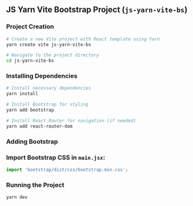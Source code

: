 ## JS Yarn Vite Bootstrap Project (`js-yarn-vite-bs`)
### Project Creation

```sh
# Create a new Vite project with React template using Yarn
yarn create vite js-yarn-vite-bs 

# Navigate to the project directory
cd js-yarn-vite-bs
```

### Installing Dependencies

```sh
# Install necessary dependencies
yarn install

# Install Bootstrap for styling
yarn add bootstrap

# Install React Router for navigation (if needed)
yarn add react-router-dom
```

### Adding Bootstrap

### Import Bootstrap CSS in `main.jsx`:

```jsx
import 'bootstrap/dist/css/bootstrap.min.css';
```

### Running the Project

```sh
yarn dev
```